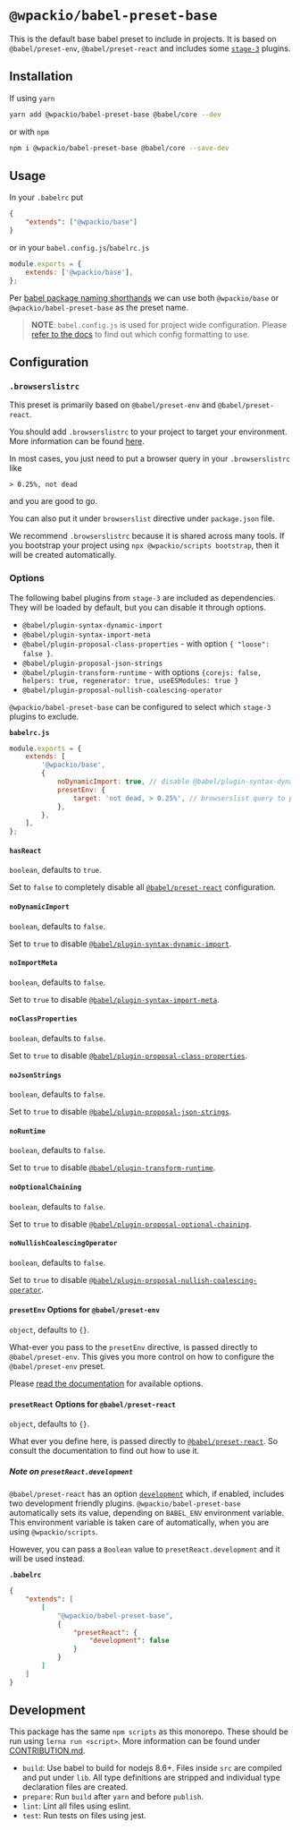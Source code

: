 # `@wpackio/babel-preset-base`

This is the default base babel preset to include in projects. It is
based on `@babel/preset-env`, `@babel/preset-react` and includes some [`stage-3`](https://github.com/babel/babel/blob/master/packages/babel-preset-stage-3/README.md) plugins.

## Installation

If using `yarn`

```bash
yarn add @wpackio/babel-preset-base @babel/core --dev
```

or with `npm`

```bash
npm i @wpackio/babel-preset-base @babel/core --save-dev
```

## Usage

In your `.babelrc` put

```json
{
	"extends": ["@wpackio/base"]
}
```

or in your `babel.config.js`/`babelrc.js`

```js
module.exports = {
	extends: ['@wpackio/base'],
};
```

Per [babel package naming shorthands](https://babeljs.io/docs/en/presets#preset-shorthand)
we can use both `@wpackio/base` or `@wpackio/babel-preset-base` as the preset name.

> **NOTE**: `babel.config.js` is used for project wide configuration.
> Please [refer to the docs](https://babeljs.io/docs/en/config-files#project-wide-configuration) to find out which config formatting to use.

## Configuration

### `.browserslistrc`

This preset is primarily based on `@babel/preset-env` and `@babel/preset-react`.

You should add `.browserslistrc` to your project to target your environment.
More information can be found [here](https://babeljs.io/docs/en/next/babel-preset-env#browserslist-integration).

In most cases, you just need to put a browser query in your `.browserslistrc` like

```
> 0.25%, not dead
```

and you are good to go.

You can also put it under `browserslist` directive under `package.json` file.

We recommend `.browserslistrc` because it is shared across many tools. If you bootstrap
your project using `npx @wpackio/scripts bootstrap`, then it will be created automatically.

### Options

The following babel plugins from `stage-3` are included as dependencies. They will
be loaded by default, but you can disable it through options.

-   `@babel/plugin-syntax-dynamic-import`
-   `@babel/plugin-syntax-import-meta`
-   `@babel/plugin-proposal-class-properties` - with option `{ "loose": false }`.
-   `@babel/plugin-proposal-json-strings`
-   `@babel/plugin-transform-runtime` - with options `{corejs: false, helpers: true, regenerator: true, useESModules: true }`
-   `@babel/plugin-proposal-nullish-coalescing-operator`

`@wpackio/babel-preset-base` can be configured to select which `stage-3` plugins to
exclude.

**`babelrc.js`**

```js
module.exports = {
	extends: [
		'@wpackio/base',
		{
			noDynamicImport: true, // disable @babel/plugin-syntax-dynamic-import
			presetEnv: {
				target: 'not dead, > 0.25%', // browserslist query to pass to @babel/preset-env
			},
		},
	],
};
```

#### `hasReact`

`boolean`, defaults to `true`.

Set to `false` to completely disable all [`@babel/preset-react`](https://babeljs.io/docs/en/babel-preset-react) configuration.

#### `noDynamicImport`

`boolean`, defaults to `false`.

Set to `true` to disable [`@babel/plugin-syntax-dynamic-import`](https://babeljs.io/docs/en/babel-plugin-syntax-dynamic-import).

#### `noImportMeta`

`boolean`, defaults to `false`.

Set to `true` to disable [`@babel/plugin-syntax-import-meta`](https://babeljs.io/docs/en/babel-plugin-syntax-import-meta).

#### `noClassProperties`

`boolean`, defaults to `false`.

Set to `true` to disable [`@babel/plugin-proposal-class-properties`](https://babeljs.io/docs/en/babel-plugin-proposal-class-properties).

#### `noJsonStrings`

`boolean`, defaults to `false`.

Set to `true` to disable [`@babel/plugin-proposal-json-strings`](https://babeljs.io/docs/en/babel-plugin-proposal-json-strings).

#### `noRuntime`

`boolean`, defaults to `false`.

Set to `true` to disable [`@babel/plugin-transform-runtime`](https://babeljs.io/docs/en/babel-plugin-transform-runtime).

#### `noOptionalChaining`

`boolean`, defaults to `false`.

Set to `true` to disable [`@babel/plugin-proposal-optional-chaining`](https://babeljs.io/docs/en/babel-plugin-proposal-optional-chaining).

#### `noNullishCoalescingOperator`

`boolean`, defaults to `false`.

Set to `true` to disable [`@babel/plugin-proposal-nullish-coalescing-operator`](https://babeljs.io/docs/en/babel-plugin-proposal-nullish-coalescing-operator).

#### `presetEnv` Options for `@babel/preset-env`

`object`, defaults to `{}`.

What-ever you pass to the `presetEnv` directive, is passed directly to `@babel/preset-env`. This
gives you more control on how to configure the `@babel/preset-env` preset.

Please [read the documentation](https://babeljs.io/docs/en/babel-preset-env) for
available options.

#### `presetReact` Options for `@babel/preset-react`

`object`, defaults to `{}`.

What ever you define here, is passed directly to [`@babel/preset-react`](https://babeljs.io/docs/en/babel-preset-react).
So consult the documentation to find out how to use it.

##### Note on `presetReact.development`

`@babel/preset-react` has an option [`development`](https://babeljs.io/docs/en/babel-preset-react#development) which,
if enabled, includes two development friendly plugins. `@wpackio/babel-preset-base` automatically
sets its value, depending on `BABEL_ENV` environment variable. This environment
variable is taken care of automatically, when you are using `@wpackio/scripts`.

However, you can pass a `Boolean` value to `presetReact.development` and it will
be used instead.

**`.babelrc`**

```json
{
	"extends": [
		[
			"@wpackio/babel-preset-base",
			{
				"presetReact": {
					"development": false
				}
			}
		]
	]
}
```

## Development

This package has the same `npm scripts` as this monorepo. These should be run
using `lerna run <script>`. More information can be found under [CONTRIBUTION.md](../../CONTRIBUTION.md).

-   `build`: Use babel to build for nodejs 8.6+. Files inside `src` are compiled and put under `lib`. All type definitions are stripped and individual type declaration files are created.
-   `prepare`: Run `build` after `yarn` and before `publish`.
-   `lint`: Lint all files using eslint.
-   `test`: Run tests on files using jest.
